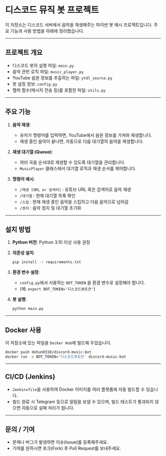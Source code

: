 # 디스코드 뮤직 봇 프로젝트

이 저장소는 디스코드 서버에서 음악을 재생해주는 파이썬 봇 예시 프로젝트입니다. 주요 기능과 사용 방법을 아래에 정리했습니다.

---

## 프로젝트 개요

- 디스코드 봇의 실행 파일: `main.py`  
- 음악 관련 로직 파일: `music_player.py`  
- YouTube 음원 정보를 추출하는 파일: `ytdl_source.py`  
- 봇 설정 정보: `config.py`  
- 헬퍼 함수(메시지 전송 등)를 포함한 파일: `utils.py`

---

## 주요 기능

1. **음악 재생**:  
   - 유저가 명령어를 입력하면, YouTube에서 음원 정보를 가져와 재생합니다.  
   - 재생 중인 음악이 끝나면, 자동으로 다음 대기열의 음악을 재생합니다.

2. **재생 대기열 (Queue)**:  
   - 여러 곡을 순서대로 재생할 수 있도록 대기열을 관리합니다.  
   - `MusicPlayer` 클래스에서 대기열 로직과 재생 순서를 제어합니다.

3. **명령어 예시**:  
   - `/재생 [URL or 검색어]` : 유튜브 URL 혹은 검색어로 음악 재생  
   - `/대기열` : 현재 대기열 목록 확인  
   - `/스킵` : 현재 재생 중인 음악을 스킵하고 다음 음악으로 넘어감  
   - `/정지` : 음악 정지 및 대기열 초기화

---

## 설치 방법

1. **Python 버전**: Python 3.10 이상 사용 권장  
2. **의존성 설치**:  
   ```bash
   pip install -r requirements.txt
   ```  
3. **환경 변수 설정**:  
   - `config.py`에서 사용하는 `BOT_TOKEN` 을 환경 변수로 설정해야 합니다.  
   - (예: `export BOT_TOKEN='디스코드봇토큰'`)

4. **봇 실행**:  
   ```bash
   python main.py
   ```

---

## Docker 사용

이 저장소에 있는 파일을 `Docker Hub`에 빌드해 두었습니다.
```bash
docker push dohun0310/discord-music-bot
docker run -e BOT_TOKEN='디스코드봇토큰' discord-music-bot
```

---

## CI/CD (Jenkins)

- `Jenkinsfile`을 사용하여 Docker 이미지를 여러 플랫폼에 자동 빌드할 수 있습니다.  
- 빌드 완료 시 Telegram 등으로 알림을 보낼 수 있으며, 빌드 테스트가 통과되지 않으면 자동으로 실패 처리가 됩니다.

---

## 문의 / 기여

- 문제나 버그가 발생하면 이슈(Issue)를 등록해주세요.  
- 기여를 원하시면 포크(Fork) 후 Pull Request를 보내주세요.